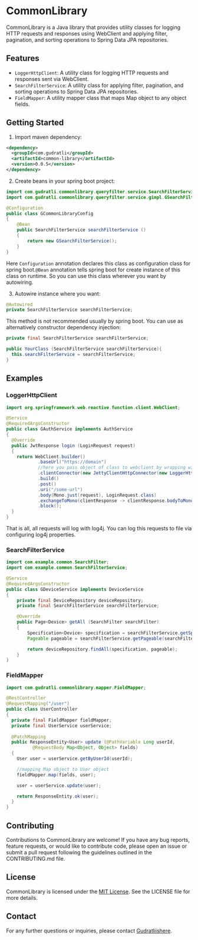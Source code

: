 # CommonLibrary

CommonLibrary is a Java library that provides utility classes for logging HTTP requests and responses using WebClient
and applying filter, pagination, and sorting operations to Spring Data JPA repositories.

## Features

- `LoggerHttpClient`: A utility class for logging HTTP requests and responses sent via WebClient.
- `SearchFilterService`: A utility class for applying filter, pagination, and sorting operations to Spring Data JPA
  repositories.
- `FieldMapper`: A utility mapper class that maps Map object to any object fields.

## Getting Started

1. Import maven dependency:

```xml
<dependency>
  <groupId>com.gudratli</groupId>
  <artifactId>common-library</artifactId>
  <version>0.0.5</version>
</dependency>
```

2. Create beans in your spring boot project:  

```java
import com.gudratli.commonlibrary.queryfilter.service.SearchFilterService;
import com.gudratli.commonlibrary.queryfilter.service.gimpl.GSearchFilterService;

@Configuration
public class GCommonLibraryConfig
{
    @Bean
    public SearchFilterService searchFilterService ()
    {
        return new GSearchFilterService();
    }
}
```

Here `Configuration` annotation declares this class as configuration class for spring boot.`@Bean` 
annotation tells spring boot for create instance of this class on runtime. So you can use this class 
wherever you want by autowiring.  

3. Autowire instance where you want:  
```java
@Autowired
private SearchFilterService searchFilterService;
```

This method is not recommended usually by spring boot. You can use as alternatively constructor dependency
injection:  
```java
private final SearchFilterService searchFilterService;

public YourClass (SearchFilterService searchFilterService){
  this.searchFilterService = searchFilterService;
}
```

## Examples

### LoggerHttpClient

```java
import org.springframework.web.reactive.function.client.WebClient;

@Service
@RequiredArgsConstructor
public class GAuthService implements AuthService
{
  @Override
  public JwtResponse login (LoginRequest request)
  {
    return WebClient.builder()
            .baseUrl("https://domain")
            //here you pass object of class to webclient by wrapping with JettyClientHttpConnector
            .clientConnector(new JettyClientHttpConnector(new LoggerHttpClient()))
            .build()
            .post()
            .uri("/some-url")
            .body(Mono.just(request), LoginRequest.class)
            .exchangeToMono(clientResponse -> clientResponse.bodyToMono(JwtResponse.class))
            .block();
  }
}
```

That is all, all requests will log with log4j. You can log this requests to file via configuring log4j properties.

### SearchFilterService

```java
import com.example.common.SearchFilter;
import com.example.common.SearchFilterService;

@Service
@RequiredArgsConstructor
public class GDeviceService implements DeviceService
{
    private final DeviceRepository deviceRepository;
    private final SearchFilterService searchFilterService;

    @Override
    public Page<Device> getAll (SearchFilter searchFilter)
    {
        Specification<Device> specification = searchFilterService.getSpecification(searchFilter);
        Pageable pageable = searchFilterService.getPageable(searchFilter);

        return deviceRepository.findAll(specification, pageable);
    }
}
```

### FieldMapper

```java
import com.gudratli.commonlibrary.mapper.FieldMapper;

@RestController
@RequestMapping("/user")
public class UserController
{
  private final FieldMapper fieldMapper;
  private final UserService userService;
  
  @PatchMapping
  public ResponseEntity<User> update (@PathVariable Long userId,
          @RequestBody Map<Object, Object> fields) 
  {
    User user = userService.getByUserId(userId);

    //mapping Map object to User object
    fieldMapper.map(fields, user);

    user = userService.update(user);

    return ResponseEntity.ok(user);
  }
}
```

## Contributing

Contributions to CommonLibrary are welcome! If you have any bug reports, feature requests, or would like to contribute
code, please open an issue or submit a pull request following the guidelines outlined in the CONTRIBUTING.md file.

## License

CommonLibrary is licensed under the [MIT License](https://opensource.org/licenses/MIT). See the LICENSE file for more
details.

## Contact

For any further questions or inquiries, please contact [Gudratliishere](https://github.com/Gudratliishere).
